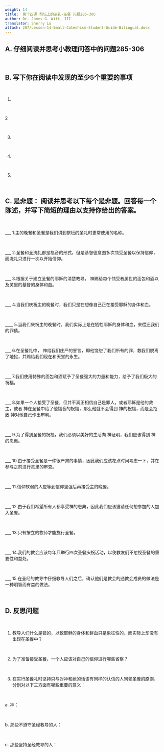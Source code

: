 ```yaml
---
weight: 14
title:  第十四课 祭坛上的圣礼-圣餐 问题285-306
author: Dr. James G. Witt, III
translator: Sherry Lu
attach: 207/Lesson-14-Small-Catechism-Student-Guide-Bilingual.docx
---
```

## A. 仔细阅读并思考小教理问答中的问题285-306

 &nbsp;

## B. 写下你在阅读中发现的至少5个重要的事项 

 &nbsp;

   1.

 &nbsp;

   2

 &nbsp;

   3.

 &nbsp;

   4.
 
&nbsp;

   5.

&nbsp;

## C. 是非题： 阅读并思考以下每个是非题。回答每一个陈述，并写下简短的理由以支持你给出的答案。

&nbsp;

___ 1.主的晚餐和圣餐是我们讲到祭坛的圣礼时更常使用的名称。

&nbsp;

___ 2.圣餐和圣洗礼都是福音的形式，但是基督徒意图多次领受圣餐以保持信仰，而洗礼只进行一次以开始信仰。

&nbsp;

___ 3.根据关于建立圣餐的耶稣的清楚教导， 神赐给每个领受者属世的面包和酒以及灵里的基督的身体和血。

&nbsp;

___ 4.当我们庆祝主的晚餐时，我们只是在想像自己正在接受耶稣的身体和血。

&nbsp;

____ 5.当我们庆祝主的晚餐时，我们实际上是在牺牲耶稣的身体和血，来偿还我们的罪债。

&nbsp;

___ 6.在圣餐礼中， 神给我们庄严的誓言，即他饶恕了我们所有的罪，救我们脱离了地狱，并赐给我们现在和天堂的永生。

&nbsp;

___ 7.我们使用特殊的面包和酒赋予了圣餐强大的力量和能力，给予了我们极大的祝福。

&nbsp;

___ 8.如果一个人接受了圣餐，但并不真正相信自己是罪人，或者耶稣是他的救主，或者 神在圣餐中给了他福音的祝福，那么他就不会得到 神的祝福，而是会招致 神对他自己作出审判。

&nbsp;

___ 9.为了得到圣餐的祝福，我们必须以美好的生活向 神证明，我们应该得到 神的恩惠。

&nbsp;

___ 10.由于接受圣餐是一件很严肃的事情，因此我们应该花点时间考虑一下，并在参与之前进行灵里的审查。

&nbsp;

___ 11.信仰软弱的人应等到信仰坚强后再接受主的晚餐。

&nbsp;

___ 12.由于我们希望所有人都享受神的恩典，因此我们应该邀请任何想参加的人加入圣餐。

&nbsp;

___ 13.只有按立的牧师才能施行圣餐。

&nbsp;

___ 14.我们的教会应该每年只举行四次圣餐庆祝活动，以使教友们不忽视圣餐的重要性和益处。

&nbsp;

___ 15.在圣经的教导中仔细教导人们之后，确认他们是教会的通教会成员的做法是一种明智而有益的做法。

&nbsp;

## D. 反思问题

&nbsp;

1. 教导人们什么是错的，以致耶稣的身体和鲜血只是象征性的，而实际上却没有出现在圣餐中？

&nbsp;

2. 为了准备接受圣餐，一个人应该对自己的信仰进行哪些省察？

&nbsp;

3. 在实行圣餐礼时坚持只与对神和祂的话语有同样的认信的人同领圣餐的原则，分别对以下三方面有哪些重要的意义：

&nbsp;

   a. 神：

&nbsp;

   b. 那些不遵守圣经教导的人：

&nbsp;

   c. 那些坚持圣经教导的人：

&nbsp;